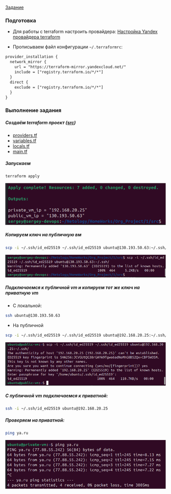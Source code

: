 [Задание](https://github.com/netology-code/clopro-homeworks/blob/main/15.1.md)

### Подготовка
- Для работы с terraform настроить провайдера:
[Настройка Yandex провайдера terraform](https://yandex.cloud/ru/docs/tutorials/infrastructure-management/terraform-quickstart#configure-provider)

- Прописываем файл конфигурации `~/.terraformrc`:
```
provider_installation {
  network_mirror {
    url = "https://terraform-mirror.yandexcloud.net/"
    include = ["registry.terraform.io/*/*"]
  }
  direct {
    exclude = ["registry.terraform.io/*/*"]
  }
}

```
### Выполнение задания
##### Создаём terraform проект ([src](src))
- [providers.tf](src/providers.tf)
- [variables.tf](src/variables.tf)
- [locals.tf](src/locals.tf)
- [main.tf](src/main.tf)

##### Запускаем
```bash
terraform apply
```
![apply](images/image01.png)

##### Копируем ключ на публичную вм

```bash
scp -i ~/.ssh/id_ed25519 ~/.ssh/id_ed25519 ubuntu@130.193.50.63:~/.ssh/
```
![scp to public vm](images/image02.png)

##### Подключаемся к публичной vm и копируем тот же ключ на приватную vm
- С локальной:
```bash
ssh ubuntu@130.193.50.63
```
- На публичной
```bash
scp -i ~/.ssh/id_ed25519 ~/.ssh/id_ed25519 ubuntu@192.168.20.25:~/.ssh/
```
![scp to private vm](images/image03.png)


##### С публичной vm подключаемся к приватной:
```bash
ssh -i ~/.ssh/id_ed25519 ubuntu@192.168.20.25
```
##### Проверяем на приватной:
```bash
ping ya.ru
```
![ping](images/image04.png)